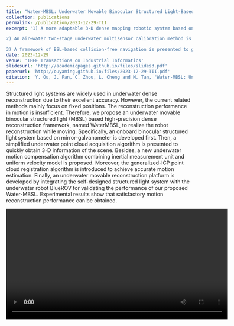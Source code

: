 ```yaml
---
title: "Water-MBSL: Underwater Movable Binocular Structured Light-Based High-Precision Dense Reconstruction Framework"
collection: publications
permalink: /publication/2023-12-29-TII
excerpt: '1) A more adaptable 3-D dense mapping robotic system based on self-designed scanning BSL, named ROVScanner, is developed for refined exploration, where the on-board design allows for autonomous mobility and operational capabilities. A more efficient underwater 3-D dense mapping algorithm fusing DVL, inertial measurement unit (IMU) and pressure sensor multifrequency information is proposed to realize dense mapping during robot motion.

2) An air–water two-stage underwater multisensor calibration method is presented. In particular, the extrinsic parameters between DVL and camera are innovatively calibrated using BSL based on graph optimization, enhancing robustness.

3) A framework of BSL-based collision-free navigation is presented to guarantee the safe movement of the system in unknown dark environments. To the best of our knowledge, this is the first work that can simultaneously realize autonomous collision-free navigation and dense mapping in dark underwater environments by utilizing active structured light vision.'
date: 2023-12-29
venue: 'IEEE Transactions on Industrial Informatics'
slidesurl: 'http://academicpages.github.io/files/slides3.pdf'
paperurl: 'http://ouyaming.github.io/files/2023-12-29-TII.pdf'
citation: 'Y. Ou, J. Fan, C. Zhou, L. Cheng and M. Tan, "Water-MBSL: Underwater Movable Binocular Structured Light-Based High-Precision Dense Reconstruction Framework," in IEEE Transactions on Industrial Informatics, vol. 20, no. 4, pp. 6142-6154, April 2024, doi: 10.1109/TII.2023.3342899.'
---
```


Structured light systems are widely used in underwater dense reconstruction due to their excellent accuracy. However, the current related methods mainly focus on fixed positions. The reconstruction performance in motion is insufficient. Therefore, we propose an underwater movable binocular structured light (MBSL) based high-precision dense reconstruction framework, named WaterMBSL, to realize the robot reconstruction while moving. Specifically, an onboard binocular structured light system based on mirror-galvanometer is developed first. Then, a simplified underwater point cloud acquisition algorithm is presented to quickly obtain 3-D information of the scene. Besides, a new underwater motion compensation algorithm combining inertial measurement unit and uniform velocity model is proposed. Moreover, the generalized-ICP point cloud registration algorithm is introduced to achieve accurate motion estimation. Finally, an underwater movable reconstruction platform is developed by integrating the self-designed structured light system with the underwater robot BlueROV for validating the performance of our proposed Water-MBSL. Experimental results show that satisfactory motion reconstruction performance can be obtained.

<video width="600" controls>
  <source src="/video/2023-12-29-TII_vedio.mp4" type="video/mp4">
  Your browser does not support the video tag.
</video>
